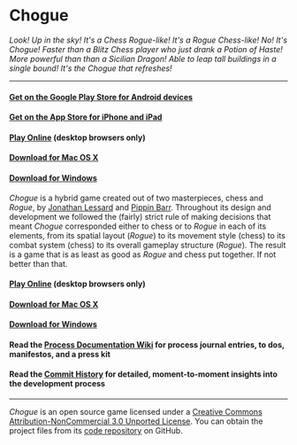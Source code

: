 # Chogue

_Look! Up in the sky! It's a Chess Rogue-like! It's a Rogue Chess-like! No! It's Chogue! Faster than a Blitz Chess player who just drank a Potion of Haste! More powerful than than a Sicilian Dragon! Able to leap tall buildings in a single bound! It's the Chogue that refreshes!_

---

#### [Get on the Google Play Store for Android devices](https://play.google.com/store/apps/details?id=com.BarrLessard.Chogue)
#### [Get on the App Store for iPhone and iPad](https://apps.apple.com/app/chogue/id1464358271)
#### [Play Online](https://jonathanlessard.net/chogue/) (desktop browsers only)
#### [Download for Mac OS X](https://github.com/pippinbarr/chogue/releases/download/v1.0/chogue-mac.zip)
#### [Download for Windows](https://github.com/pippinbarr/chogue/releases/download/v1.0/chogue-win.zip)

_Chogue_ is a hybrid game created out of two masterpieces, chess and _Rogue_, by [Jonathan Lessard](http://jonathanlessard.net/) and [Pippin Barr](http://pippinbarr.com/). Throughout its design and development we followed the (fairly) strict rule of making decisions that meant _Chogue_ corresponded either to chess or to _Rogue_ in each of its elements, from its spatial layout (_Rogue_) to its movement style (chess) to its combat system (chess) to its overall gameplay structure (_Rogue_). The result is a game that is as least as good as _Rogue_ and chess put together. If not better than that.

#### [Play Online](https://jonathanlessard.net/chogue/) (desktop browsers only)
#### [Download for Mac OS X](https://github.com/pippinbarr/chogue/releases/download/v1.0/chogue-mac.zip)
#### [Download for Windows](https://github.com/pippinbarr/chogue/releases/download/v1.0/chogue-win.zip)

#### Read the [Process Documentation Wiki](https://github.com/pippinbarr/chogue/wiki) for process journal entries, to dos, manifestos, and a press kit
#### Read the [Commit History](https://github.com/pippinbarr/chogue/commits/master) for detailed, moment-to-moment insights into the development process

---

_Chogue_ is an open source game licensed under a [Creative Commons Attribution-NonCommercial 3.0 Unported License](http://creativecommons.org/licenses/by-nc/3.0/). You can obtain the project files from its [code repository](https://github.com/pippinbarr/chogue) on GitHub.
